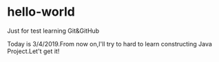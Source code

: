 # hello-world
Just for test learning Git&amp;GitHub

Today is 3/4/2019.From now on,I'll try to hard to learn constructing Java Project.Let't get it!
